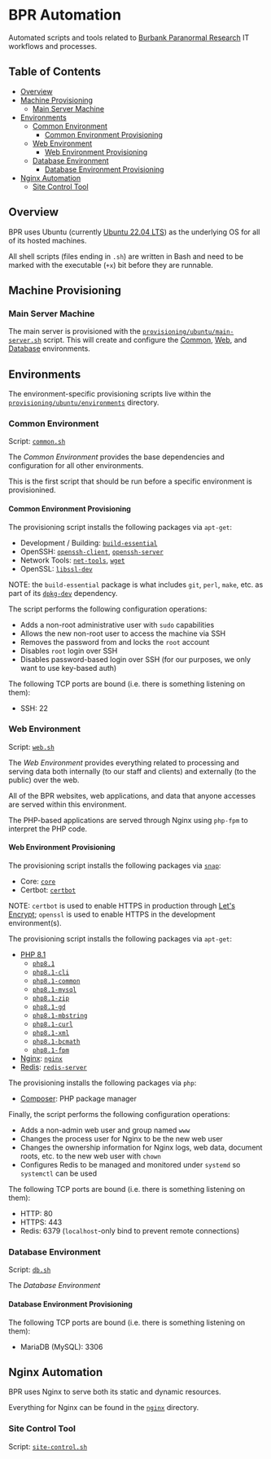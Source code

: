 # BPR Automation

Automated scripts and tools related to [Burbank Paranormal Research](https://github.com/bprcalifornia) IT workflows and processes.

## Table of Contents

* [Overview](#overview)
* [Machine Provisioning](#machine-provisioning)
    * [Main Server Machine](#main-server-machine)
* [Environments](#environments)
    * [Common Environment](#common-environment)
        * [Common Environment Provisioning](#common-environment-provisioning)
    * [Web Environment](#web-environment)
        * [Web Environment Provisioning](#web-environment-provisioning)
    * [Database Environment](#database-environment)
        * [Database Environment Provisioning](#database-environment-provisioning)
* [Nginx Automation](#nginx-automation)
    * [Site Control Tool](#site-control-tool)

## Overview

BPR uses Ubuntu (currently [Ubuntu 22.04 LTS](https://releases.ubuntu.com/22.04/)) as the underlying OS for all of its hosted machines.

All shell scripts (files ending in `.sh`) are written in Bash and need to be marked with the executable (`+x`) bit before they are runnable.

## Machine Provisioning

### Main Server Machine

The main server is provisioned with the [`provisioning/ubuntu/main-server.sh`](provisioning/ubuntu/main-server.sh) script. This will create and configure the [Common](#common-environment), [Web](#web-environment), and [Database](#database-environment) environments.

## Environments

The environment-specific provisioning scripts live within the [`provisioning/ubuntu/environments`](provisioning/ubuntu/environments) directory.

### Common Environment

Script: [`common.sh`](provisioning/ubuntu/environments/common.sh)

The _Common Environment_ provides the base dependencies and configuration for all other environments.

This is the first script that should be run before a specific environment is provisionined.

#### Common Environment Provisioning

The provisioning script installs the following packages via `apt-get`:

* Development / Building: [`build-essential`](https://packages.ubuntu.com/jammy/build-essential)
* OpenSSH: [`openssh-client`](https://packages.ubuntu.com/jammy/openssh-client), [`openssh-server`](https://packages.ubuntu.com/jammy/openssh-server)
* Network Tools: [`net-tools`](https://packages.ubuntu.com/jammy/net-tools), [`wget`](https://packages.ubuntu.com/jammy/wget)
* OpenSSL: [`libssl-dev`](https://packages.ubuntu.com/jammy/libssl-dev)

NOTE: the `build-essential` package is what includes `git`, `perl`, `make`, etc. as part of its [`dpkg-dev`](https://packages.ubuntu.com/jammy/dpkg-dev) dependency.

The script performs the following configuration operations:

* Adds a non-root administrative user with `sudo` capabilities
* Allows the new non-root user to access the machine via SSH
* Removes the password from and locks the `root` account
* Disables `root` login over SSH
* Disables password-based login over SSH (for our purposes, we only want to use key-based auth)

The following TCP ports are bound (i.e. there is something listening on them):

* SSH: 22

### Web Environment

Script: [`web.sh`](provisioning/ubuntu/environments/web.sh)

The _Web Environment_ provides everything related to processing and serving data both internally (to our staff and clients) and externally (to the public) over the web.

All of the BPR websites, web applications, and data that anyone accesses are served within this environment.

The PHP-based applications are served through Nginx using `php-fpm` to interpret the PHP code.

#### Web Environment Provisioning

The provisioning script installs the following packages via [`snap`](https://snapcraft.io/):

* Core: [`core`](https://snapcraft.io/install/core/ubuntu)
* Certbot: [`certbot`](https://snapcraft.io/install/certbot/ubuntu)

NOTE: `certbot` is used to enable HTTPS in production through [Let's Encrypt](https://letsencrypt.org/getting-started/); `openssl` is used to enable HTTPS in the development environment(s).

The provisioning script installs the following packages via `apt-get`:

* [PHP 8.1](https://www.php.net/releases/8.1/en.php)
    * [`php8.1`](https://packages.ubuntu.com/jammy/php8.1)
    * [`php8.1-cli`](https://packages.ubuntu.com/jammy/php8.1-cli)
    * [`php8.1-common`](https://packages.ubuntu.com/jammy/php8.1-common)
    * [`php8.1-mysql`](https://packages.ubuntu.com/jammy/php8.1-mysql)
    * [`php8.1-zip`](https://packages.ubuntu.com/jammy/php8.1-zip)
    * [`php8.1-gd`](https://packages.ubuntu.com/jammy/php8.1-gd)
    * [`php8.1-mbstring`](https://packages.ubuntu.com/jammy/php8.1-mbstring)
    * [`php8.1-curl`](https://packages.ubuntu.com/jammy/php8.1-curl)
    * [`php8.1-xml`](https://packages.ubuntu.com/jammy/php8.1-xml)
    * [`php8.1-bcmath`](https://packages.ubuntu.com/jammy/php8.1-bcmath)
    * [`php8.1-fpm`](https://packages.ubuntu.com/jammy/php8.1-fpm)
* [Nginx](https://docs.nginx.com/nginx/admin-guide/web-server/): [`nginx`](https://packages.ubuntu.com/jammy/nginx)
* [Redis](https://redis.io): [`redis-server`](https://packages.ubuntu.com/jammy/redis-server)

The provisioning installs the following packages via `php`:

* [Composer](https://getcomposer.org/): PHP package manager

Finally, the script performs the following configuration operations:

* Adds a non-admin web user and group named `www`
* Changes the process user for Nginx to be the new web user
* Changes the ownership information for Nginx logs, web data, document roots, etc. to the new web user with `chown`
* Configures Redis to be managed and monitored under `systemd` so `systemctl` can be used

The following TCP ports are bound (i.e. there is something listening on them):

* HTTP: 80
* HTTPS: 443
* Redis: 6379 (`localhost`-only bind to prevent remote connections)

### Database Environment

Script: [`db.sh`](provisioning/ubuntu/environments/db.sh)

The _Database Environment_ 

#### Database Environment Provisioning

The following TCP ports are bound (i.e. there is something listening on them):

* MariaDB (MySQL): 3306

## Nginx Automation

BPR uses Nginx to serve both its static and dynamic resources.

Everything for Nginx can be found in the [`nginx`](nginx) directory.

### Site Control Tool

Script: [`site-control.sh`](nginx/site-control.sh)